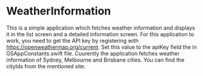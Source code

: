 # WeatherInformation
This is a simple application which fetches weather information and displays it in the list screen and a detailed information screen.  For this application to work, you need to get the API key by registering with https://openweathermap.org/current. Set this value to the apiKey field the in GSAppConstants.swift file.  Cuurently the application fetches weather information of Sydney, Melbourne and Brisbane cities. You can find the cityIds from the mentioned site.
